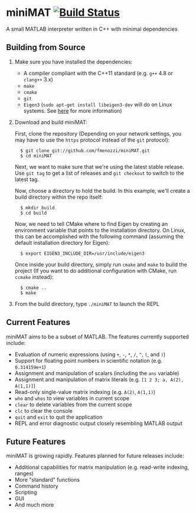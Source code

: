 # miniMAT [![Build Status](https://travis-ci.org/fmenozzi/miniMAT.svg?branch=master)](https://travis-ci.org/fmenozzi/miniMAT)

A small MATLAB interpreter written in C++ with minimal dependencies

## Building from Source
1. Make sure you have installed the dependencies:
    * A compiler compliant with the C++11 standard (e.g. `g++` 4.8 or `clang++` 3.x)
    * `make`
    * `cmake`
    * `git`
    * `Eigen3` (`sudo apt-get install libeigen3-dev` will do on Linux systems. See [here](http://eigen.tuxfamily.org/index.php?title=Main_Page) for more information)
    
2. Download and build miniMAT:

   First, clone the repository (Depending on your network settings, you may have to use the `https` protocol instead of the `git` protocol):

         $ git clone git://github.com/fmenozzi/miniMAT.git
         $ cd miniMAT
        
   Next, we want to make sure that we're using the latest stable release. Use `git tag` to get a list of releases and `git checkout` to switch to the latest tag.
   
   Now, choose a directory to hold the build. In this example, we'll create a build directory within the repo itself:

         $ mkdir build
         $ cd build
   
   Now, we need to tell CMake where to find Eigen by creating an environment variable that points to the installation directory. On Linux, this can be accomplished with the following command (assuming the default installation directory for Eigen):
         
         $ export EIGEN3_INCLUDE_DIR=/usr/include/eigen3
    
   Once inside your build directory, simply run `cmake` and `make` to build the project (If you want to do additional configuration with CMake, run `ccmake` instead):
    
         $ cmake ..
         $ make

3. From the build directory, type `./miniMAT` to launch the REPL

## Current Features
miniMAT aims to be a subset of MATLAB. The features currently supported include:
  * Evaluation of numeric expressions (using `+`, `-`, `*`, `/`, `^`, `(`, and `)`)
  * Support for floating point numbers in scientific notation (e.g. `0.314159e+1`)
  * Assignment and manipulation of scalars (including the `ans` variable)
  * Assignment and manipulation of matrix literals (e.g. `[1 2 3; a, A(2), A(1,1)]`)
  * Read-only single-value matrix indexing (e.g. `A(2)`, `A(1,1)`)
  * `who` and `whos` to view variables in current scope
  * `clear` to delete variables from the current scope
  * `clc` to clear the console
  * `quit` and `exit` to quit the application
  * REPL and error diagnostic output closely resembling MATLAB output

## Future Features
miniMAT is growing rapidly. Features planned for future releases include:
  * Additional capabilities for matrix manipulation (e.g. read-write indexing, ranges)
  * More "standard" functions
  * Command history
  * Scripting
  * GUI
  * And much more
